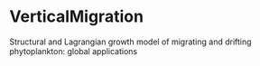 # VerticalMigration
Structural and Lagrangian growth model  of migrating and drifting phytoplankton: global applications
